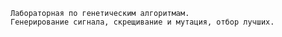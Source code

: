     Лабораторная по генетическим алгоритмам.
    Генерирование сигнала, скрещивание и мутация, отбор лучших.